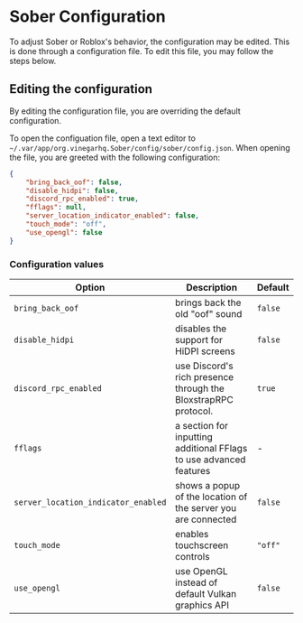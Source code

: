 # Sober Configuration

To adjust Sober or Roblox's behavior, the configuration may be edited. This is done through a configuration file. To edit this file, you may follow the steps below.

## Editing the configuration

By editing the configuration file, you are overriding the default configuration.

To open the configuation file, open a text editor to `~/.var/app/org.vinegarhq.Sober/config/sober/config.json`. When opening the file, you are greeted with the following configuration:

```json
{
    "bring_back_oof": false,
    "disable_hidpi": false,
    "discord_rpc_enabled": true,
    "fflags": null,
    "server_location_indicator_enabled": false,
    "touch_mode": "off",
    "use_opengl": false
}
```

### Configuration values
| Option                              | Description                                                                           | Default   |
| ----------------------------------- | ------------------------------------------------------------------------------------- | --------- |
| `bring_back_oof`                    | brings back the old "oof" sound                                                       | `false`   |
| `disable_hidpi`                     | disables the support for HiDPI screens                                                | `false`   |
| `discord_rpc_enabled`               | use Discord's rich presence through the BloxstrapRPC protocol.                        | `true`    |
| `fflags`                            | a section for inputting additional FFlags to use advanced features                    | -         |
| `server_location_indicator_enabled` | shows a popup of the location of the server you are connected                         | `false`   |
| `touch_mode`                        | enables touchscreen controls                                                               | `"off"`   |
| `use_opengl`                        | use OpenGL instead of default Vulkan graphics API                                     | `false`   |